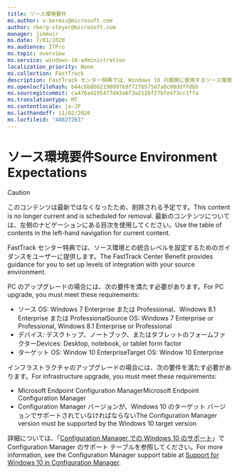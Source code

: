 ```yaml
---
title: ソース環境要件
ms.author: v-bermic@microsoft.com
author: rberg-steyer@microsoft.com
manager: jimmuir
ms.date: 7/01/2020
ms.audience: ITPro
ms.topic: overview
ms.service: windows-10-administration
localization_priority: None
ms.collection: FastTrack
description: FastTrack センター特典では、Windows 10 の展開に使用するソース環境との統合レベルを設定するためのガイダンスをユーザーに提供します。
ms.openlocfilehash: b44c6b8b6219809769f7276575d7a8c08ddffd6b
ms.sourcegitcommit: ca476a4195477d43a6f3a212bf27bfe473cc1ffa
ms.translationtype: MT
ms.contentlocale: ja-JP
ms.lasthandoff: 11/02/2020
ms.locfileid: "48827263"
---
```

# <a name="source-environment-expectations"></a><span data-ttu-id="25ea3-103">ソース環境要件</span><span class="sxs-lookup"><span data-stu-id="25ea3-103">Source Environment Expectations</span></span>

> [!CAUTION]
> <span data-ttu-id="25ea3-104">このコンテンツは最新ではなくなったため、削除される予定です。</span><span class="sxs-lookup"><span data-stu-id="25ea3-104">This content is no longer current and is scheduled for removal.</span></span> <span data-ttu-id="25ea3-105">最新のコンテンツについては、左側のナビゲーションにある目次を使用してください。</span><span class="sxs-lookup"><span data-stu-id="25ea3-105">Use the table of contents in the left-hand navigation for current content.</span></span>

<span data-ttu-id="25ea3-106">FastTrack センター特典では、ソース環境との統合レベルを設定するためのガイダンスをユーザーに提供します。</span><span class="sxs-lookup"><span data-stu-id="25ea3-106">The FastTrack Center Benefit provides guidance for you to set up levels of integration with your source environment.</span></span>
  
<span data-ttu-id="25ea3-107">PC のアップグレードの場合には、次の要件を満たす必要があります。</span><span class="sxs-lookup"><span data-stu-id="25ea3-107">For PC upgrade, you must meet these requirements:</span></span>

- <span data-ttu-id="25ea3-108">ソース OS: Windows 7 Enterprise または Professional、Windows 8.1 Enterprise または Professional</span><span class="sxs-lookup"><span data-stu-id="25ea3-108">Source OS: Windows 7 Enterprise or Professional, Windows 8.1 Enterprise or Professional</span></span>
- <span data-ttu-id="25ea3-109">デバイス: デスクトップ、ノートブック、またはタブレットのフォームファクター</span><span class="sxs-lookup"><span data-stu-id="25ea3-109">Devices: Desktop, notebook, or tablet form factor</span></span>
- <span data-ttu-id="25ea3-110">ターゲット OS: Window 10 Enterprise</span><span class="sxs-lookup"><span data-stu-id="25ea3-110">Target OS: Window 10 Enterprise</span></span>

<span data-ttu-id="25ea3-111">インフラストラクチャのアップグレードの場合には、次の要件を満たす必要があります。</span><span class="sxs-lookup"><span data-stu-id="25ea3-111">For infrastructure upgrade, you must meet these requirements:</span></span>   

- <span data-ttu-id="25ea3-112">Microsoft Endpoint Configuration Manager</span><span class="sxs-lookup"><span data-stu-id="25ea3-112">Microsoft Endpoint Configuration Manager</span></span>  
- <span data-ttu-id="25ea3-113">Configuration Manager バージョンが、Windows 10 のターゲット バージョンでサポートされていなければならない</span><span class="sxs-lookup"><span data-stu-id="25ea3-113">The Configuration Manager version must be supported by the Windows 10 target version</span></span>

<span data-ttu-id="25ea3-114">詳細については、「[Configuration Manager での Windows 10 のサポート](https://docs.microsoft.com/sccm/core/plan-design/configs/support-for-windows-10)」で Configuration Manager のサポート テーブルを参照してください。</span><span class="sxs-lookup"><span data-stu-id="25ea3-114">For more information, see the Configuration Manager support table at [Support for Windows 10 in Configuration Manager](https://docs.microsoft.com/sccm/core/plan-design/configs/support-for-windows-10).</span></span>
  